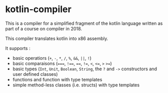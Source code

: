 # kotlin-compiler

This is a compiler for a simplified fragment of the kotlin language written as part of a course on compiler in 2018.

This compiler translates kotlin into x86 assembly.

It supports :

- basic operatiors (`+`, `-`, `*`, `/`, `%`, `&&`, `||`, `!`)
- basic comparaisons (`===`, `!==`, `==`, `!=`, `<`, `<=`, `>` `>=`)
- basic types (`Int`, `Unit`, `Boolean`, `String`, the `?` and `->` constructors and user defined classes)
- functions and function with type templates
- simple method-less classes (i.e. structs) with type templates
